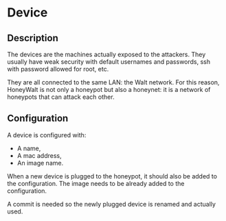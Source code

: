 # Device

## Description

The devices are the machines actually exposed to the attackers.
They usually have weak security with default usernames and passwords, ssh with password allowed for root, etc.

They are all connected to the same LAN: the Walt network. For this reason, HoneyWalt is not only a honeypot but also a honeynet: it is a network of honeypots that can attack each other.

## Configuration

A device is configured with:

- A name,
- A mac address,
- An image name.

When a new device is plugged to the honeypot, it should also be added to the configuration.
The image needs to be already added to the configuration.

A commit is needed so the newly plugged device is renamed and actually used.